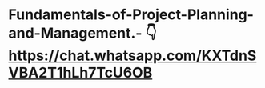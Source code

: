 # Fundamentals-of-Project-Planning-and-Management.- 👇 https://chat.whatsapp.com/KXTdnSVBA2T1hLh7TcU6OB
